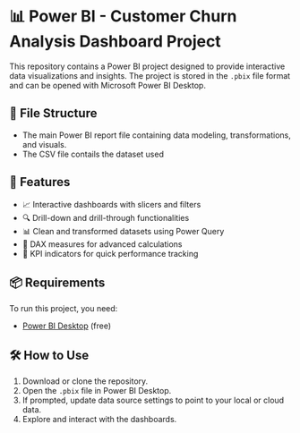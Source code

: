 # 📊 Power BI - Customer Churn Analysis Dashboard Project

This repository contains a Power BI project designed to provide interactive data visualizations and insights. The project is stored in the `.pbix` file format and can be opened with Microsoft Power BI Desktop.

## 📁 File Structure

- The main Power BI report file containing data modeling, transformations, and visuals.
- The CSV file contails the dataset used

## 🚀 Features

- 📈 Interactive dashboards with slicers and filters
- 🔍 Drill-down and drill-through functionalities
- 📊 Clean and transformed datasets using Power Query
- 🧠 DAX measures for advanced calculations
- 🎯 KPI indicators for quick performance tracking

## 📦 Requirements

To run this project, you need:

- [Power BI Desktop](https://powerbi.microsoft.com/desktop/) (free)

## 🛠️ How to Use

1. Download or clone the repository.
2. Open the `.pbix` file in Power BI Desktop.
3. If prompted, update data source settings to point to your local or cloud data.
4. Explore and interact with the dashboards.
